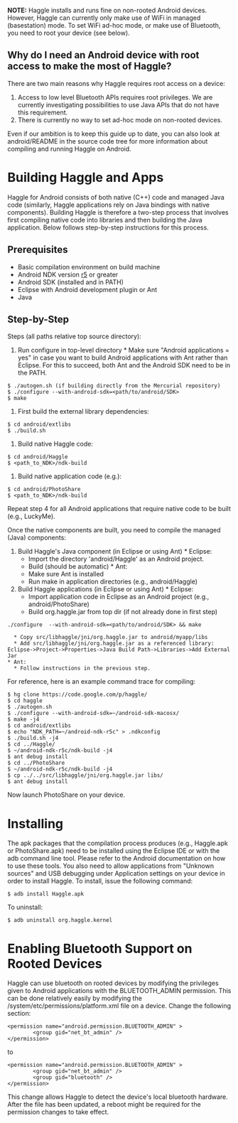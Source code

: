**NOTE:** Haggle installs and runs fine on non-rooted Android devices. However, Haggle can currently only make use of WiFi in managed (basestation) mode. To set WiFi ad-hoc mode, or make use of Bluetooth, you need to root your device (see below).

## Why do I need an Android device with root access to make the most of Haggle? ##

There are two main reasons why Haggle requires root access on a device:
  1. Access to low level Bluetooth APIs requires root privileges. We are currently investigating possibilities to use Java APIs that do not have this requirement.
  1. There is currently no way to set ad-hoc mode on non-rooted devices.

Even if our ambition is to keep this guide up to date, you can also look at android/README in the source code tree for more information about compiling and running Haggle on Android.

# Building Haggle and Apps #

Haggle for Android consists of both native (C++) code and managed Java code (similarly, Haggle applications rely on Java bindings with native components). Building Haggle is therefore a two-step process that involves first compiling native code into libraries and then building the Java application. Below follows step-by-step instructions for this process.

## Prerequisites ##

  * Basic compilation environment on build machine
  * Android NDK version [r5](https://code.google.com/p/haggle/source/detail?r=5) or greater
  * Android SDK (installed and in PATH)
  * Eclipse with Android development plugin or Ant
  * Java

## Step-by-Step ##

Steps (all paths relative top source directory):

  1. Run configure in top-level directory
    * Make sure "Android applications = yes" in case you want to build Android applications with Ant rather than Eclipse. For this to  succeed, both Ant and the Android SDK need to be in the PATH.
```
$ ./autogen.sh (if building directly from the Mercurial repository)
$ ./configure --with-android-sdk=<path/to/android/SDK>
$ make
```
  1. First build the external library dependencies:
```
$ cd android/extlibs
$ ./build.sh
```
  1. Build native Haggle code:
```
$ cd android/Haggle
$ <path_to_NDK>/ndk-build
```
  1. Build native application code (e.g.):
```
$ cd android/PhotoShare
$ <path_to_NDK>/ndk-build
```

Repeat step 4 for all Android applications that require native code to be built (e.g., LuckyMe).

Once the native components are built, you need to compile the managed (Java) components:

  1. Build Haggle's Java component (in Eclipse or using Ant)
    * Eclipse:
      * Import the directory 'android/Haggle' as an Android project.
      * Build (should be automatic)
    * Ant:
      * Make sure Ant is installed
      * Run make in application directories (e.g., android/Haggle)
  1. Build Haggle applications (in Eclipse or using Ant)
    * Eclipse:
      * Import application code in Eclipse as an Android project (e.g., android/PhotoShare)
      * Build org.haggle.jar from top dir (if not already done in first step)
```
./configure  --with-android-sdk=<path/to/android/SDK> && make
```
      * Copy src/libhaggle/jni/org.haggle.jar to android/myapp/libs
      * Add src/libhaggle/jni/org.haggle.jar as a referenced library: Eclipse->Project->Properties->Java Build Path->Libraries->Add External Jar
    * Ant:
      * Follow instructions in the previous step.

For reference, here is an example command trace for compiling:
```
$ hg clone https://code.google.com/p/haggle/
$ cd haggle
$ ./autogen.sh
$ ./configure --with-android-sdk=~/android-sdk-macosx/
$ make -j4
$ cd android/extlibs
$ echo "NDK_PATH=~/android-ndk-r5c" > .ndkconfig
$ ./build.sh -j4
$ cd ../Haggle/
$ ~/android-ndk-r5c/ndk-build -j4
$ ant debug install
$ cd ../PhotoShare
$ ~/android-ndk-r5c/ndk-build -j4
$ cp ../../src/libhaggle/jni/org.haggle.jar libs/
$ ant debug install
```

Now launch PhotoShare on your device.

# Installing #

The apk packages that the compilation process produces (e.g., Haggle.apk or PhotoShare.apk) need to be installed using the Eclipse IDE or with the adb command line tool. Please refer to the Android documentation on how to use these tools. You also need to allow applications from "Unknown sources" and USB debugging under Application settings on your device in order to install Haggle. To install, issue the following command:

```
$ adb install Haggle.apk
```

To uninstall:
```
$ adb uninstall org.haggle.kernel
```

# Enabling Bluetooth Support on Rooted Devices #


Haggle can use bluetooth on rooted devices by modifying the privileges given to Android applications with the BLUETOOTH\_ADMIN permission. This can be done relatively easily by modifying the /system/etc/permissions/platform.xml file on a device. Change the following section:
```
<permission name="android.permission.BLUETOOTH_ADMIN" >
        <group gid="net_bt_admin" />
</permission>
```
to
```
<permission name="android.permission.BLUETOOTH_ADMIN" >
        <group gid="net_bt_admin" />
        <group gid="bluetooth" />
</permission>             
```

This change allows Haggle to detect the device's local bluetooth hardware. After the file has been updated, a reboot might be required for the permission changes to take effect.